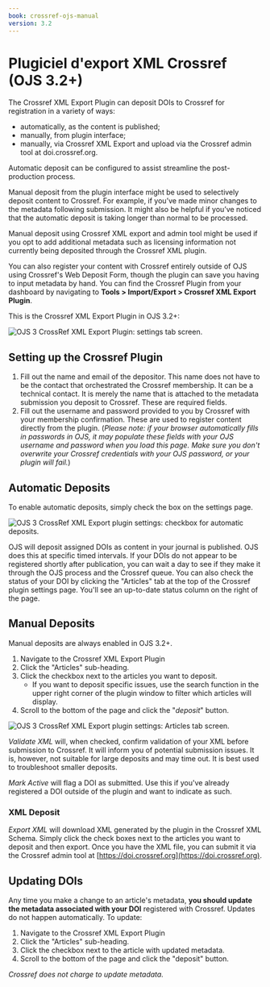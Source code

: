 ```yaml
---
book: crossref-ojs-manual
version: 3.2
---
```


# Plugiciel d'export XML Crossref (OJS 3.2+)

The Crossref XML Export Plugin  can deposit DOIs to Crossref for registration in a variety of ways:

- automatically, as the content is published;
- manually, from plugin interface;
- manually, via Crossref XML Export and upload via the Crossref admin tool at doi.crossref.org.

Automatic deposit can be configured to assist streamline the post-production process.

Manual deposit from the plugin interface might be used to selectively deposit content to Crossref. For example, if you’ve made minor changes to the metadata following submission. It might also be helpful if you’ve noticed that the automatic deposit is taking longer than normal to be processed.

Manual deposit using Crossref XML export and admin tool might be used if you opt to add additional metadata such as licensing information not currently being deposited through the Crossref XML plugin.

You can also register your content with Crossref entirely outside of OJS using Crossref's Web Deposit Form, though the plugin can save you having to input metadata by hand. You can find the Crossref Plugin from your dashboard by navigating to **Tools > Import/Export > Crossref XML Export Plugin**.

This is the Crossref XML Export Plugin in OJS 3.2+:

![OJS 3 CrossRef XML Export Plugin: settings tab screen.](./assets/crossref3.2-plugin.png)

## Setting up the Crossref Plugin

1. Fill out the name and email of the depositor. This name does not have to be the contact that orchestrated the Crossref membership. It can be a technical contact. It is merely the name that is attached to the metadata submission you deposit to Crossref. These are required fields.
2. Fill out the username and password provided to you by Crossref with your membership confirmation. These are used to register content directly from the plugin. (_Please note: if your browser automatically fills in passwords in OJS, it may populate these fields with your OJS username and password when you load this page. Make sure you don't overwrite your Crossref credentials with your OJS password, or your plugin will fail._)

## Automatic Deposits

To enable automatic deposits, simply check the box on the settings page.

![OJS 3 CrossRef XML Export plugin settings: checkbox for automatic deposits.](./assets/autoDeposit-02.png)

OJS will deposit assigned DOIs as content in your journal is published. OJS does this at specific timed intervals. If your DOIs do not appear to be registered shortly after publication, you can wait a day to see if they make it through the OJS process and the Crossref queue. You can also check the status of your DOI by clicking the "Articles" tab at the top of the Crossref plugin settings page. You'll see an up-to-date status column on the right of the page.

## Manual Deposits

Manual deposits are always enabled in OJS 3.2+.

1. Navigate to the Crossref XML Export Plugin
2. Click the "Articles" sub-heading.
3. Click the checkbox next to the articles you want to deposit.
   - If you want to deposit specific issues, use the search function in the upper right corner of the plugin window to filter which articles will display.
4. Scroll to the bottom of the page and click the "*deposit*" button.

![OJS 3 CrossRef XML Export plugin settings: Articles tab screen.](./assets/crossref3.2-exportplugin.png)

*Validate XML* will, when checked, confirm validation of your XML before submission to Crossref. It will inform you of potential submission issues. It is, however, not suitable for large deposits and may time out. It is best used to troubleshoot smaller deposits.

*Mark Active* will flag a DOI as submitted. Use this if you've already registered a DOI outside of the plugin and want to indicate as such.

### XML Deposit

*Export XML* will download XML generated by the plugin in the Crossref XML Schema. Simply click the check boxes next to the articles you want to deposit and then export. Once you have the XML file, you can submit it via the Crossref admin tool at [https://doi.crossref.org](https://doi.crossref.org).

## Updating DOIs

Any time you make a change to an article's metadata, **you should update the metadata associated with your DOI** registered with Crossref. Updates do not happen automatically. To update:

1. Navigate to the Crossref XML Export Plugin
2. Click the "Articles" sub-heading.
3. Click the checkbox next to the article with updated metadata.
4. Scroll to the bottom of the page and click the "deposit" button.

_Crossref does not charge to update metadata._
